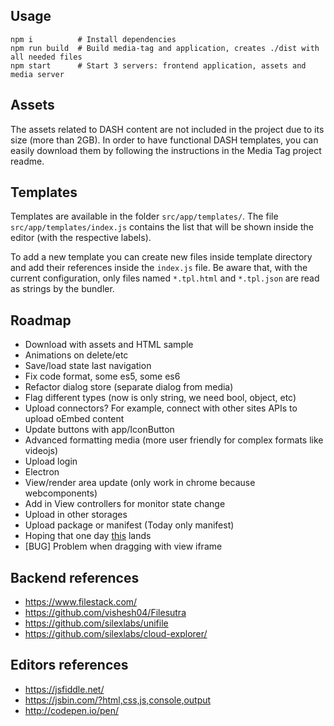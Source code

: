 
## Usage

```
npm i          # Install dependencies
npm run build  # Build media-tag and application, creates ./dist with all needed files
npm start      # Start 3 servers: frontend application, assets and media server
```

## Assets

The assets related to DASH content are not included in the project due
to its size (more than 2GB). In order to have functional DASH
templates, you can easily download them by following the instructions
in the Media Tag project readme.

## Templates

Templates are available in the folder `src/app/templates/`.
The file `src/app/templates/index.js` contains the list that will be
shown inside the editor (with the respective labels).

To add a new template you can create new files inside template
directory and add their references inside the `index.js` file.
Be aware that, with the current configuration, only files
named `*.tpl.html` and `*.tpl.json` are read as strings by the
bundler.

## Roadmap

* Download with assets and HTML sample
* Animations on delete/etc
* Save/load state last navigation
* Fix code format, some es5, some es6
* Refactor dialog store (separate dialog from media)
* Flag different types (now is only string, we need bool, object, etc)
* Upload connectors? For example, connect with other sites APIs to upload oEmbed content
* Update buttons with app/IconButton
* Advanced formatting media (more user friendly for complex formats like videojs)
* Upload login
* Electron
* View/render area update (only work in chrome because webcomponents)
* Add in View controllers for monitor state change
* Upload in other storages
* Upload package or manifest (Today only manifest)
* Hoping that one day [this](https://github.com/reflux/reflux-promise/pull/18) lands
* [BUG] Problem when dragging with view iframe

## Backend references

* https://www.filestack.com/
* https://github.com/vishesh04/Filesutra
* https://github.com/silexlabs/unifile
* https://github.com/silexlabs/cloud-explorer/

## Editors references

* https://jsfiddle.net/
* https://jsbin.com/?html,css,js,console,output
* http://codepen.io/pen/
